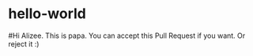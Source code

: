 ﻿# hello-world

#Hi Alizee. This is papa. You can accept this Pull Request if you want. Or reject it :)
